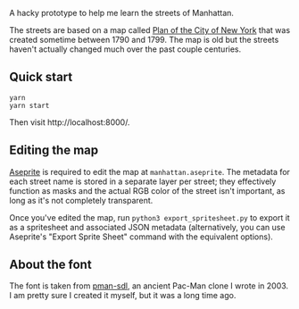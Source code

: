 A hacky prototype to help me learn the streets of Manhattan.

The streets are based on a map called [Plan of the City of New York][plan]
that was created sometime between 1790 and 1799. The map is old but the
streets haven't actually changed much over the past couple centuries.

## Quick start

```
yarn
yarn start
```

Then visit http://localhost:8000/.

## Editing the map

[Aseprite][] is required to edit the map at `manhattan.aseprite`. The metadata
for each street name is stored in a separate layer per street; they effectively
function as masks and the actual RGB color of the street isn't important, as long
as it's not completely transparent.

Once you've edited the map, run `python3 export_spritesheet.py` to export it
as a spritesheet and associated JSON metadata (alternatively, you can use
Aseprite's "Export Sprite Sheet" command with the equivalent options).

## About the font

The font is taken from [pman-sdl][], an ancient Pac-Man clone I wrote in 2003. I
am pretty sure I created it myself, but it was a long time ago.

[plan]: https://digitalcollections.nypl.org/items/5e66b3e8-e8ff-d471-e040-e00a180654d7
[Aseprite]: https://www.aseprite.org/
[pman-sdl]: https://github.com/toolness/pman-sdl/
